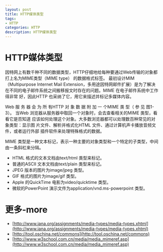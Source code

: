 ```yaml
---
layout: post
title: HTTP媒体类型
tags:
- HTTP
categories: HTTP
description: HTTP媒体类型
---
```


# HTTP媒体类型

因特网上有数千种不同的数据类型，HTTP仔细地给每种要通过Web传输的对象都打上名为MIME类型（MIME type） 的数据格式标签。 最初设计MIM（Multipurpose Internet Mail Extension，多用途因特网邮件扩展）是为了解决在不同的电子邮件系统之间搬移报文时存在的问题。MIME 在电子邮件系统中工作得非常 好，因此HTTP 也采纳了它，用它来描述并标记多媒体内容。
 
Web 服 务 器 会 为 所 有HTTP 对 象 数 据 附 加 一 个MIME 类 型（ 参 见 图1-3）。 当Web
浏览器从服务器中取回一个对象时，会去查看相关的MIME 类型，看看它是否知道 应该如何处理这个对象。大多数浏览器都可以处理数百种常见的对象类型：显示图
片文件、解析并格式化HTML 文件、通过计算机声卡播放音频文件，或者运行外部 插件软件来处理特殊格式的数据。

MIME 类型是一种文本标记，表示一种主要的对象类型和一个特定的子类型，中间 由一条斜杠来分隔。

- HTML 格式的文本文档由text/html 类型来标记。  
- 普通的ASCII 文本文档由text/plain 类型来标记。  
- JPEG 版本的图片为image/jpeg 类型。  
- GIF 格式的图片为image/gif 类型。  
- Apple 的QuickTime 电影为video/quicktime 类型。  
- 微软的PowerPoint 演示文件为application/vnd.ms-powerpoint 类型。  

# 更多-more

- [http://www.iana.org/assignments/media-types/media-types.xhtml](http://www.iana.org/assignments/media-types/media-types.xhtml)
- [http://tool.oschina.net/commons](http://tool.oschina.net/commons)
- [http://www.w3school.com.cn/media/media_mimeref.asp](http://www.w3school.com.cn/media/media_mimeref.asp)

